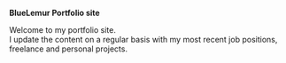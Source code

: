 **BlueLemur Portfolio site**

Welcome to my portfolio site.<br>I update the content on a regular basis with my most recent job positions, freelance and personal projects.
